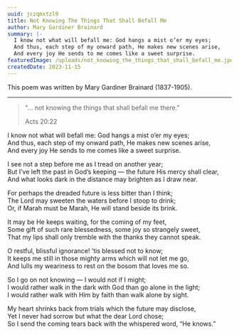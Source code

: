 ```yaml
---
uuid: jczqmxtzl9
title: Not Knowing The Things That Shall Befall Me
author: Mary Gardiner Brainard
summary: |-
  I know not what will befall me: God hangs a mist o’er my eyes;
  And thus, each step of my onward path, He makes new scenes arise,
  And every joy He sends to me comes like a sweet surprise.
featuredImage: /uploads/not_knowing_the_things_that_shall_befall_me.jpeg
createdDate: 2023-11-15
---
```

This poem was written by Mary Gardiner Brainard (1837-1905).

---

> "... not knowing the things that shall befall me there."
>
> Acts 20:22

I know not what will befall me: God hangs a mist o’er my eyes;\
And thus, each step of my onward path, He makes new scenes arise,\
And every joy He sends to me comes like a sweet surprise.

I see not a step before me as I tread on another year;\
But I’ve left the past in God’s keeping — the future His mercy shall clear,\
And what looks dark in the distance may brighten as I draw near.

For perhaps the dreaded future is less bitter than I think;\
The Lord may sweeten the waters before I stoop to drink;\
Or, if Marah must be Marah, He will stand beside its brink.

It may be He keeps waiting, for the coming of my feet,\
Some gift of such rare blessedness, some joy so strangely sweet,\
That my lips shall only tremble with the thanks they cannot speak.

O restful, blissful ignorance! ’tis blessed not to know;\
It keeps me still in those mighty arms which will not let me go,\
And lulls my weariness to rest on the bosom that loves me so.

So I go on not knowing — I would not if I might;\
I would rather walk in the dark with God than go alone in the light;\
I would rather walk with Him by faith than walk alone by sight.

My heart shrinks back from trials which the future may disclose,\
Yet I never had sorrow but what the dear Lord chose;\
So I send the coming tears back with the whispered word, “He knows.”
